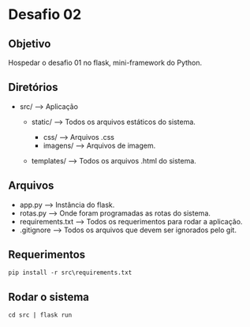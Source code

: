 # Desafio 02 

## Objetivo

Hospedar o desafio 01 no flask, mini-framework do Python.

## Diretórios

- src/ --> Aplicação
    - static/ --> Todos os arquivos estáticos do sistema.
        - css/ --> Arquivos .css
        - imagens/ --> Arquivos de imagem.
    
    - templates/ --> Todos os arquivos .html do sistema.

## Arquivos
- app.py --> Instância do flask.
- rotas.py --> Onde foram programadas as rotas do sistema.
- requirements.txt --> Todos os requerimentos para rodar a aplicação.
- .gitignore --> Todos os arquivos que devem ser ignorados pelo git.

## Requerimentos
    pip install -r src\requirements.txt

## Rodar o sistema
    cd src | flask run